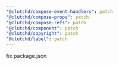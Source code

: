 ```yaml
---
"@clutchd/compose-event-handlers": patch
"@clutchd/compose-props": patch
"@clutchd/compose-refs": patch
"@clutchd/component": patch
"@clutchd/copyright": patch
"@clutchd/label": patch
---
```


fix package.json
